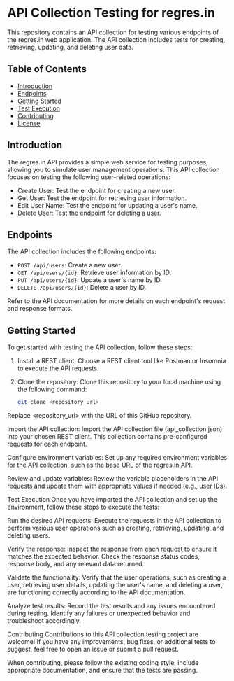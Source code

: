 # API Collection Testing for regres.in

This repository contains an API collection for testing various endpoints of the regres.in web application. The API collection includes tests for creating, retrieving, updating, and deleting user data.

## Table of Contents

- [Introduction](#introduction)
- [Endpoints](#endpoints)
- [Getting Started](#getting-started)
- [Test Execution](#test-execution)
- [Contributing](#contributing)
- [License](#license)

## Introduction

The regres.in API provides a simple web service for testing purposes, allowing you to simulate user management operations. This API collection focuses on testing the following user-related operations:

- Create User: Test the endpoint for creating a new user.
- Get User: Test the endpoint for retrieving user information.
- Edit User Name: Test the endpoint for updating a user's name.
- Delete User: Test the endpoint for deleting a user.

## Endpoints

The API collection includes the following endpoints:

- `POST /api/users`: Create a new user.
- `GET /api/users/{id}`: Retrieve user information by ID.
- `PUT /api/users/{id}`: Update a user's name by ID.
- `DELETE /api/users/{id}`: Delete a user by ID.

Refer to the API documentation for more details on each endpoint's request and response formats.

## Getting Started

To get started with testing the API collection, follow these steps:

1. Install a REST client: Choose a REST client tool like Postman or Insomnia to execute the API requests.

2. Clone the repository: Clone this repository to your local machine using the following command:

   ```bash
   git clone <repository_url>
Replace <repository_url> with the URL of this GitHub repository.

Import the API collection: Import the API collection file (api_collection.json) into your chosen REST client. This collection contains pre-configured requests for each endpoint.

Configure environment variables: Set up any required environment variables for the API collection, such as the base URL of the regres.in API.

Review and update variables: Review the variable placeholders in the API requests and update them with appropriate values if needed (e.g., user IDs).

Test Execution
Once you have imported the API collection and set up the environment, follow these steps to execute the tests:

Run the desired API requests: Execute the requests in the API collection to perform various user operations such as creating, retrieving, updating, and deleting users.

Verify the response: Inspect the response from each request to ensure it matches the expected behavior. Check the response status codes, response body, and any relevant data returned.

Validate the functionality: Verify that the user operations, such as creating a user, retrieving user details, updating the user's name, and deleting a user, are functioning correctly according to the API documentation.

Analyze test results: Record the test results and any issues encountered during testing. Identify any failures or unexpected behavior and troubleshoot accordingly.

Contributing
Contributions to this API collection testing project are welcome! If you have any improvements, bug fixes, or additional tests to suggest, feel free to open an issue or submit a pull request.

When contributing, please follow the existing coding style, include appropriate documentation, and ensure that the tests are passing.
